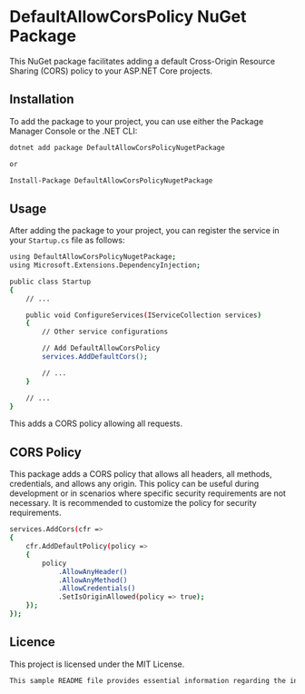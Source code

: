 # DefaultAllowCorsPolicy NuGet Package

This NuGet package facilitates adding a default Cross-Origin Resource Sharing (CORS) policy to your ASP.NET Core projects.

## Installation

To add the package to your project, you can use either the Package Manager Console or the .NET CLI:

```bash
dotnet add package DefaultAllowCorsPolicyNugetPackage

or

Install-Package DefaultAllowCorsPolicyNugetPackage

```


## Usage

After adding the package to your project, you can register the service in your `Startup.cs` file as follows:

```bash
using DefaultAllowCorsPolicyNugetPackage;
using Microsoft.Extensions.DependencyInjection;

public class Startup
{
    // ...

    public void ConfigureServices(IServiceCollection services)
    {
        // Other service configurations

        // Add DefaultAllowCorsPolicy
        services.AddDefaultCors();

        // ...
    }

    // ...
}
```
This adds a CORS policy allowing all requests.

## CORS Policy

This package adds a CORS policy that allows all headers, all methods, credentials, and allows any origin. This policy can be useful during development or in scenarios where specific security requirements are not necessary. It is recommended to customize the policy for security requirements.

```bash
services.AddCors(cfr =>
{
    cfr.AddDefaultPolicy(policy =>
    {
        policy
            .AllowAnyHeader()
            .AllowAnyMethod()
            .AllowCredentials()
            .SetIsOriginAllowed(policy => true);
    });
});
```

## Licence

This project is licensed under the MIT License.

```bash
This sample README file provides essential information regarding the installation, usage, and CORS policy of the project.
```